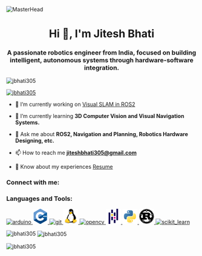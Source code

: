 ![MasterHead](https://github.com/user-attachments/assets/279b0b88-ed1b-45ea-91ea-338968c71323)
<h1 align="center">Hi 👋, I'm Jitesh Bhati</h1>
<h3 align="center">A passionate robotics engineer from India, focused on building intelligent, autonomous systems through hardware-software integration.</h3>

<p align="left"> <img src="https://komarev.com/ghpvc/?username=jbhati305&label=Profile%20views&color=0e75b6&style=flat" alt="jbhati305" /> </p>

<p align="left"> <a href="https://github.com/ryo-ma/github-profile-trophy"><img src="https://github-profile-trophy.vercel.app/?username=jbhati305" alt="jbhati305" /></a> </p>

- 🔭 I’m currently working on [Visual SLAM in ROS2](https://github.com/jbhati305/ros2_visualSLAM)

- 🌱 I’m currently learning **3D Computer Vision and Visual Navigation Systems.**

- 💬 Ask me about **ROS2, Navigation and Planning, Robotics Hardware Designing, etc.**

- 📫 How to reach me **jiteshbhati305@gmail.com**

- 📄 Know about my experiences [Resume](Resume)

<h3 align="left">Connect with me:</h3>
<p align="left">
</p>

<h3 align="left">Languages and Tools:</h3>
<p align="left"> <a href="https://www.arduino.cc/" target="_blank" rel="noreferrer"> <img src="https://cdn.worldvectorlogo.com/logos/arduino-1.svg" alt="arduino" width="40" height="40"/> </a> <a href="https://www.w3schools.com/cpp/" target="_blank" rel="noreferrer"> <img src="https://raw.githubusercontent.com/devicons/devicon/master/icons/cplusplus/cplusplus-original.svg" alt="cplusplus" width="40" height="40"/> </a> <a href="https://git-scm.com/" target="_blank" rel="noreferrer"> <img src="https://www.vectorlogo.zone/logos/git-scm/git-scm-icon.svg" alt="git" width="40" height="40"/> </a> <a href="https://www.linux.org/" target="_blank" rel="noreferrer"> <img src="https://raw.githubusercontent.com/devicons/devicon/master/icons/linux/linux-original.svg" alt="linux" width="40" height="40"/> </a> <a href="https://opencv.org/" target="_blank" rel="noreferrer"> <img src="https://www.vectorlogo.zone/logos/opencv/opencv-icon.svg" alt="opencv" width="40" height="40"/> </a> <a href="https://pandas.pydata.org/" target="_blank" rel="noreferrer"> <img src="https://raw.githubusercontent.com/devicons/devicon/2ae2a900d2f041da66e950e4d48052658d850630/icons/pandas/pandas-original.svg" alt="pandas" width="40" height="40"/> </a> <a href="https://www.python.org" target="_blank" rel="noreferrer"> <img src="https://raw.githubusercontent.com/devicons/devicon/master/icons/python/python-original.svg" alt="python" width="40" height="40"/> </a> <a href="https://www.rust-lang.org" target="_blank" rel="noreferrer"> <img src="https://raw.githubusercontent.com/devicons/devicon/master/icons/rust/rust-plain.svg" alt="rust" width="40" height="40"/> </a> <a href="https://scikit-learn.org/" target="_blank" rel="noreferrer"> <img src="https://upload.wikimedia.org/wikipedia/commons/0/05/Scikit_learn_logo_small.svg" alt="scikit_learn" width="40" height="40"/> </a> </p>

<p><img align="left" src="https://github-readme-stats.vercel.app/api/top-langs?username=jbhati305&show_icons=true&locale=en&layout=compact" alt="jbhati305" /></p>

<p>&nbsp;<img align="center" src="https://github-readme-stats.vercel.app/api?username=jbhati305&show_icons=true&locale=en" alt="jbhati305" /></p>

<p><img align="center" src="https://github-readme-streak-stats.herokuapp.com/?user=jbhati305&" alt="jbhati305" /></p>
